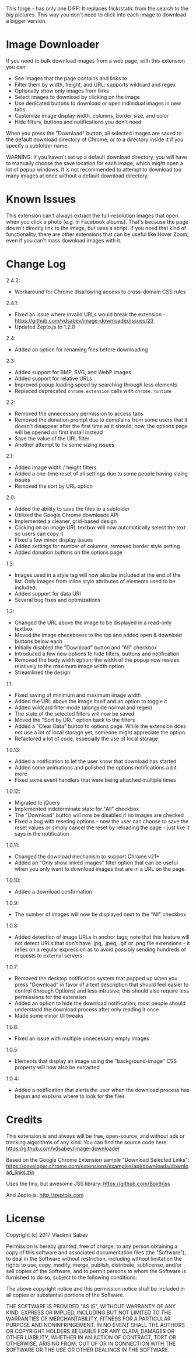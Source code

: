 This forge - has only one DIFF: It replaces flickrstatic from the search to the _big_ pictures. This way you don't need to click into each image to download a bigger version.

Image Downloader
================
If you need to bulk download images from a web page, with this extension you can:
- See images that the page contains and links to
- Filter them by width, height, and URL; supports wildcard and regex
- Optionally show only images from links
- Select images to download by clicking on the image
- Use dedicated buttons to download or open individual images in new tabs
- Customize image display width, columns, border size, and color
- Hide filters, buttons and notifications you don't need

When you press the "Download" button, all selected images are saved to the default download directory of Chrome, or to a directory inside it if you specify a subfolder name.

WARNING: If you haven't set up a default download directory, you will have to manually choose the save location for each image, which might open a lot of popup windows. It is not recommended to attempt to download too many images at once without a default download directory.

Known Issues
================
This extension can't always extract the full-resolution images that open when you click a photo (e.g. in Facebook albums). That's because the page doesn't directly link to the image, but uses a script.
If you need that kind of functionality, there are other extensions that can be useful like Hover Zoom, even if you can't mass download images with it.

Change Log
================
2.4.2:
- Workaround for Chrome disallowing access to cross-domain CSS rules

2.4.1:
- Fixed an issue where invalid URLs would break the extension - https://github.com/vdsabev/image-downloader/issues/23
- Updated Zepto.js to 1.2.0

2.4:
- Added an option for renaming files before downloading

2.3:
- Added support for BMP, SVG, and WebP images
- Added support for relative URLs
- Improved popup loading speed by searching through less elements
- Replaced deprecated `chrome.extension` calls with `chrome.runtime`

2.2:
- Removed the unnecessary permission to access tabs
- Removed the donation prompt due to complains from some users that it doesn't disappear after the first time as it should; now, the options page will be opened on first install instead
- Save the value of the URL filter
- Another attempt to fix some sizing issues

2.1:
- Added image width / height filters
- Added a one-time reset of all settings due to some people having sizing issues
- Removed the sort by URL option

2.0:
- Added the ability to save the files to a subfolder
- Utilized the Google Chrome downloads API
- Implemented a cleaner, grid-based design
- Clicking on an image URL textbox will now automatically select the text so users can copy it
- Fixed a few minor display issues
- Added settings for number of columns, removed border style setting
- Added donation buttons on the options page

1.3:
- Images used in a style tag will now also be included at the end of the list. Only images from inline style attributes of elements used to be included.
- Added support for data URI
- Several bug fixes and optimizations

1.2:
- Changed the URL above the image to be displayed in a read-only textbox
- Moved the image checkboxes to the top and added open & download buttons below each
- Initially disabled the "Download" button and "All" checkbox
- Introduced a few new options to hide filters, buttons and notification
- Removed the body width option; the width of the popup now resizes relatively to the maximum image width option
- Streamlined the design

1.1:
- Fixed saving of minimum and maximum image width
- Added the URL above the image itself and an option to toggle it
- Added wildcard filter mode (alongside normal and regex)
- The state of the selected filters will now be saved
- Moved the "Sort by URL" option back to the filters
- Added a "Clear Data" button to options page. While the extension does not use a lot of local storage yet, someone might appreciate the option.
- Refactored a lot of code, especially the use of local storage

1.0.13:
- Added a notification to let the user know that download has started
- Added some animations and polished the options notifications a bit more
- Fixed some event handlers that were being attached multiple times

1.0.12:
- Migrated to jQuery
- Implemented indeterminate state for "All" checkbox
- The "Download" button will now be disabled if no images are checked
- Fixed a bug with reseting options - now the user can choose to save the reset values or simply cancel the reset by reloading the page - just like it says in the notification

1.0.11:
- Changed the download mechanism to support Chrome v21+
- Added an "Only show linked images" filter option that can be useful when you only want to download images that are in a URL on the page.

1.0.10:
- Added a download confirmation

1.0.9:
- The number of images will now be displayed next to the "All" checkbox

1.0.8:
- Added detection of image URLs in anchor tags; note that this feature will not detect URLs that don't have .jpg, .jpeg, .gif or .png file extensions - it relies on a regular expression as to avoid possibly sending hundreds of requests to external servers

1.0.7:
- Removed the desktop notification system that popped up when you press "Download" in favor of a text description that should feel easier to control (through Options) and less intrusive; this should also require less permissions for the extension
- Added an option to hide the download notification; most people should understand the download process after only reading it once
- Made some minor UI tweaks

1.0.6:
- Fixed an issue with multiple unnecessary empty images

1.0.5:
- Elements that display an image using the "background-image" CSS property will now also be extracted

1.0.4:
- Added a notification that alerts the user when the download process has begun and explains where to look for the files

Credits
================
This extension is and always will be free, open-source, and without ads or tracking algorithms of any kind. You can find the source code here: https://github.com/vdsabev/image-downloader

Based on the Google Chrome Extension sample "Download Selected Links": https://developer.chrome.com/extensions/examples/api/downloads/download_links.zip

Uses the tiny, but awesome JSS library: https://github.com/Box9/jss

And Zepto.js: http://zeptojs.com

License
=======
Copyright (c) 2017 Vladimir Sabev

Permission is hereby granted, free of charge, to any person
obtaining a copy of this software and associated documentation
files (the "Software"), to deal in the Software without
restriction, including without limitation the rights to use,
copy, modify, merge, publish, distribute, sublicense, and/or sell
copies of the Software, and to permit persons to whom the
Software is furnished to do so, subject to the following
conditions:

The above copyright notice and this permission notice shall be
included in all copies or substantial portions of the Software.

THE SOFTWARE IS PROVIDED "AS IS", WITHOUT WARRANTY OF ANY KIND,
EXPRESS OR IMPLIED, INCLUDING BUT NOT LIMITED TO THE WARRANTIES
OF MERCHANTABILITY, FITNESS FOR A PARTICULAR PURPOSE AND
NONINFRINGEMENT. IN NO EVENT SHALL THE AUTHORS OR COPYRIGHT
HOLDERS BE LIABLE FOR ANY CLAIM, DAMAGES OR OTHER LIABILITY,
WHETHER IN AN ACTION OF CONTRACT, TORT OR OTHERWISE, ARISING
FROM, OUT OF OR IN CONNECTION WITH THE SOFTWARE OR THE USE OR
OTHER DEALINGS IN THE SOFTWARE.
